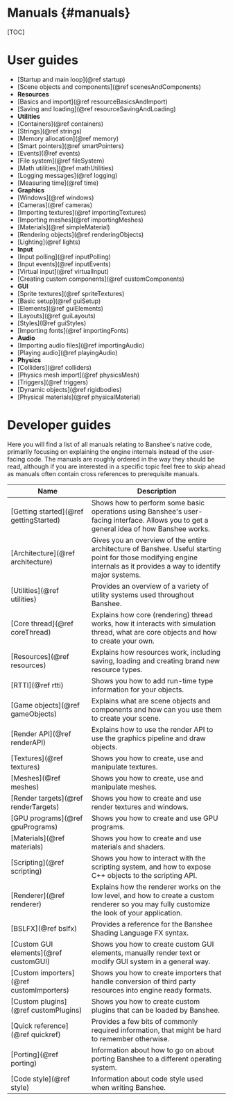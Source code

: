 Manuals									{#manuals}
===============
[TOC]

# User guides

- [Startup and main loop](@ref startup)
- [Scene objects and components](@ref scenesAndComponents)
- **Resources**
 - [Basics and import](@ref resourceBasicsAndImport)
 - [Saving and loading](@ref resourceSavingAndLoading)
- **Utilities**
 - [Containers](@ref containers)
 - [Strings](@ref strings)
 - [Memory allocation](@ref memory)
 - [Smart pointers](@ref smartPointers) 
 - [Events](@ref events)
 - [File system](@ref fileSystem) 
 - [Math utilities](@ref mathUtilities)
 - [Logging messages](@ref logging)
 - [Measuring time](@ref time)
- **Graphics**
 - [Windows](@ref windows)
 - [Cameras](@ref cameras)
 - [Importing textures](@ref importingTextures)
 - [Importing meshes](@ref importingMeshes)
 - [Materials](@ref simpleMaterial)
 - [Rendering objects](@ref renderingObjects)
 - [Lighting](@ref lights)
- **Input**
 - [Input polling](@ref inputPolling) 
 - [Input events](@ref inputEvents) 
 - [Virtual input](@ref virtualInput)
- [Creating custom components](@ref customComponents)
- **GUI**
 - [Sprite textures](@ref spriteTextures)
 - [Basic setup](@ref guiSetup)
 - [Elements](@ref guiElements)
 - [Layouts](@ref guiLayouts)
 - [Styles](@ref guiStyles)
 - [Importing fonts](@ref importingFonts)
- **Audio**
 - [Importing audio files](@ref importingAudio)
 - [Playing audio](@ref playingAudio)
- **Physics**
 - [Colliders](@ref colliders)
 - [Physics mesh import](@ref physicsMesh)
 - [Triggers](@ref triggers)
 - [Dynamic objects](@ref rigidbodies)
 - [Physical materials](@ref physicalMaterial)
 
# Developer guides

Here you will find a list of all manuals relating to Banshee's native code, primarily focusing on explaining the engine internals instead of the user-facing code. The manuals are roughly ordered in the way they should be read, although if you are interested in a specific topic feel free to skip ahead as manuals often contain cross references to prerequisite manuals.

Name                                      | Description
------------------------------------------|-------------
[Getting started](@ref gettingStarted)    | Shows how to perform some basic operations using Banshee's user-facing interface. Allows you to get a general idea of how Banshee works.
[Architecture](@ref architecture)         | Gives you an overview of the entire architecture of Banshee. Useful starting point for those modifying engine internals as it provides a way to identify major systems.
[Utilities](@ref utilities)               | Provides an overview of a variety of utility systems used throughout Banshee.
[Core thread](@ref coreThread)            | Explains how core (rendering) thread works, how it interacts with simulation thread, what are core objects and how to create your own.
[Resources](@ref resources)  			  | Explains how resources work, including saving, loading and creating brand new resource types.
[RTTI](@ref rtti)                         | Shows you how to add run-time type information for your objects.
[Game objects](@ref gameObjects)          | Explains what are scene objects and components and how can you use them to create your scene.
[Render API](@ref renderAPI)              | Explains how to use the render API to use the graphics pipeline and draw objects. 
[Textures](@ref textures)                 | Shows you how to create, use and manipulate textures.
[Meshes](@ref meshes)                     | Shows you how to create, use and manipulate meshes.
[Render targets](@ref renderTargets)	  | Shows you how to create and use render textures and windows.
[GPU programs](@ref gpuPrograms)		  | Shows you how to create and use GPU programs.
[Materials](@ref materials)				  | Shows you how to create and use materials and shaders.
[Scripting](@ref scripting)               | Shows you how to interact with the scripting system, and how to expose C++ objects to the scripting API.
[Renderer](@ref renderer)    	  		  | Explains how the renderer works on the low level, and how to create a custom renderer so you may fully customize the look of your application.
[BSLFX](@ref bslfx)    	  		  		  | Provides a reference for the Banshee Shading Language FX syntax.
[Custom GUI elements](@ref customGUI)     | Shows you how to create custom GUI elements, manually render text or modify GUI system in a general way.
[Custom importers](@ref customImporters)  | Shows you how to create importers that handle conversion of third party resources into engine ready formats.
[Custom plugins](@ref customPlugins)      | Shows you how to create custom plugins that can be loaded by Banshee.
[Quick reference](@ref quickref)          | Provides a few bits of commonly required information, that might be hard to remember otherwise.
[Porting](@ref porting)                   | Information about how to go on about porting Banshee to a different operating system.
[Code style](@ref style)                  | Information about code style used when writing Banshee.